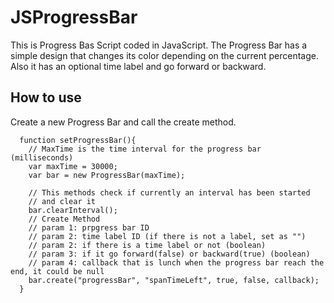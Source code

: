# JSProgressBar

This is Progress Bas Script coded in JavaScript.
The Progress Bar has a simple design that changes its color depending on the current percentage.
Also it has an optional time label and go forward or backward.

## How to use
Create a new Progress Bar and call the create method.

```
  function setProgressBar(){
    // MaxTime is the time interval for the progress bar (milliseconds)
    var maxTime = 30000;
    var bar = new ProgressBar(maxTime);
    
    // This methods check if currently an interval has been started
    // and clear it
    bar.clearInterval();
    // Create Method
    // param 1: prpgress bar ID
    // param 2: time label ID (if there is not a label, set as "")
    // param 2: if there is a time label or not (boolean)
    // param 3: if it go forward(false) or backward(true) (boolean)
    // param 4: callback that is lunch when the progress bar reach the end, it could be null
    bar.create("progressBar", "spanTimeLeft", true, false, callback);
  }
```

